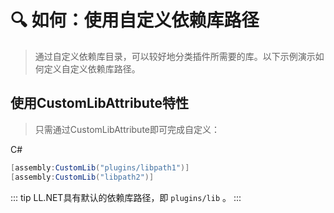 # 🔍 如何：使用自定义依赖库路径

>通过自定义依赖库目录，可以较好地分类插件所需要的库。以下示例演示如何定义自定义依赖库路径。

## 使用CustomLibAttribute特性

>只需通过CustomLibAttribute即可完成自定义：

C#
```cs
[assembly:CustomLib("plugins/libpath1")]
[assembly:CustomLib("libpath2")]
```

::: tip
LL.NET具有默认的依赖库路径，即 `plugins/lib` 。
:::